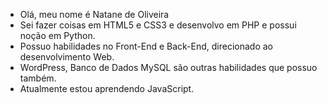 - Olá, meu nome é Natane de Oliveira
- Sei fazer coisas em HTML5 e CSS3 e desenvolvo em PHP e possui noção em Python.
- Possuo habilidades no Front-End e Back-End, direcionado ao desenvolvimento Web.
- WordPress, Banco de Dados MySQL são outras habilidades que possuo também.
- Atualmente estou aprendendo JavaScript.



